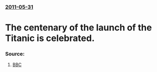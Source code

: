 ### [2011-05-31](/news/2011/05/31/index.md)

# The centenary of the launch of the Titanic is celebrated. 




### Source:

1. [BBC](http://www.bbc.co.uk/news/magazine-13593391)
